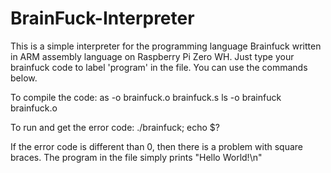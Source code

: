 # BrainFuck-Interpreter

This is a simple interpreter for the programming language Brainfuck written in ARM assembly language on Raspberry Pi Zero WH.
Just type your brainfuck code to label 'program' in the file.
You can use the commands below.

To compile the code:
as -o brainfuck.o brainfuck.s
ls -o brainfuck brainfuck.o

To run and get the error code:
./brainfuck; echo $?

If the error code is different than 0, then there is a problem with square braces.
The program in the file simply prints "Hello World!\n"

